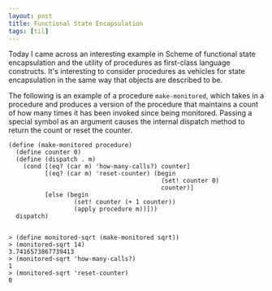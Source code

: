 ```yaml
---
layout: post
title: Functional State Encapsulation
tags: [til]
---
```


Today I came across an interesting example in Scheme of functional state
encapsulation and the utility of procedures as first-class language constructs.
It's interesting to consider procedures as vehicles for state encapsulation in
the same way that objects are described to be.

The following is an example of a procedure `make-monitored`, which takes in a
procedure and produces a version of the procedure that maintains a count of how
many times it has been invoked since being monitored. Passing a special symbol
as an argument causes the internal dispatch method to return the count or reset
the counter.

```racket
(define (make-monitored procedure)
  (define counter 0)
  (define (dispatch . m)
    (cond [(eq? (car m) 'how-many-calls?) counter]
          [(eq? (car m) 'reset-counter) (begin
                                          (set! counter 0)
                                          counter)]
          [else (begin
                  (set! counter (+ 1 counter))
                  (apply procedure m))]))
  dispatch)


> (define monitored-sqrt (make-monitored sqrt))
> (monitored-sqrt 14)
3.7416573867739413
> (monitored-sqrt 'how-many-calls?)
1
> (monitored-sqrt 'reset-counter)
0
```
